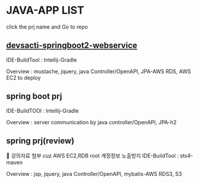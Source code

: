 # JAVA-APP LIST
click the prj name and Go to repo

## [devsacti-springboot2-webservice](https://github.com/devsacti/devsacti-springboot2-webservice)
IDE-BuildTool : Intellij-Gradle

Overview : mustache, jquery, java Controller/OpenAPI, JPA-AWS RDS, AWS EC2 to deploy

## spring boot prj
IDE-BuildTOOl : Intellij-Gradle

Overview : server communication by java controller/OpenAPI, JPA-h2

## spring prj(review)
🚩 강의자료 첨부 cuz AWS EC2,RDB root 계정정보 노출방지
IDE-BuildTool : sts4-maven

Overview : jsp, jquery, java Controller/OpenAPI, mybatis-AWS RDS3, S3
